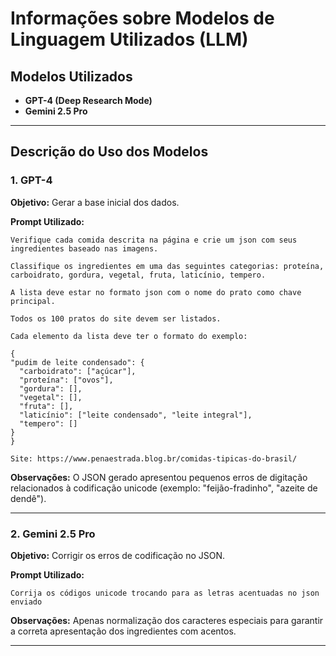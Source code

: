# Informações sobre Modelos de Linguagem Utilizados (LLM)

## Modelos Utilizados

- **GPT-4 (Deep Research Mode)**
- **Gemini 2.5 Pro**

---

## Descrição do Uso dos Modelos

### 1. GPT-4
**Objetivo:** Gerar a base inicial dos dados.

**Prompt Utilizado:**
```
Verifique cada comida descrita na página e crie um json com seus ingredientes baseado nas imagens.

Classifique os ingredientes em uma das seguintes categorias: proteína, carboidrato, gordura, vegetal, fruta, laticínio, tempero.

A lista deve estar no formato json com o nome do prato como chave principal.

Todos os 100 pratos do site devem ser listados.

Cada elemento da lista deve ter o formato do exemplo:

{
"pudim de leite condensado": {
  "carboidrato": ["açúcar"],
  "proteína": ["ovos"],
  "gordura": [],
  "vegetal": [],
  "fruta": [],
  "laticínio": ["leite condensado", "leite integral"],
  "tempero": []
}
}

Site: https://www.penaestrada.blog.br/comidas-tipicas-do-brasil/
```

**Observações:** O JSON gerado apresentou pequenos erros de digitação relacionados à codificação unicode (exemplo: "feijão-fradinho", "azeite de dendê").

---

### 2. Gemini 2.5 Pro
**Objetivo:** Corrigir os erros de codificação no JSON.

**Prompt Utilizado:**
```
Corrija os códigos unicode trocando para as letras acentuadas no json enviado
```

**Observações:** Apenas normalização dos caracteres especiais para garantir a correta apresentação dos ingredientes com acentos.

---

